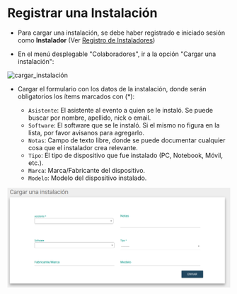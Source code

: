 # Registrar una Instalación

* Para cargar una instalación, se debe haber registrado e iniciado sesión como **Instalador**
   (Ver [Registro de Instaladores](registro-de-instaladores.md))

* En el menú desplegable "Colaboradores", ir a la opción "Cargar una instalación":

![cargar_instalación](http://i58.tinypic.com/169ialu.png)

* Cargar el formulario con los datos de la instalación, donde serán obligatorios los ítems marcados con (*):

   * `Asistente`: El asistente al evento a quien se le instaló. Se puede buscar por nombre, apellido, nick o email.
   * `Software`: El software que se le instaló. Si el mismo no figura en la lista, por favor avisanos para agregarlo.
   * `Notas`: Campo de texto libre, donde se puede documentar cualquier cosa que el instalador crea relevante.
   * `Tipo`: El tipo de dispositivo que fue instalado (PC, Notebook, Móvil, etc.).
   * `Marca`: Marca/Fabricante del dispositivo.
   * `Modelo`: Modelo del dispositivo instalado.

![Formulario de instalacion](assets/instalacion.png)


